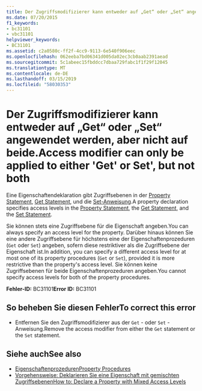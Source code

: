 ```yaml
---
title: Der Zugriffsmodifizierer kann entweder auf „Get“ oder „Set“ angewendet werden, aber nicht auf beide.
ms.date: 07/20/2015
f1_keywords:
- bc31101
- vbc31101
helpviewer_keywords:
- BC31101
ms.assetid: c2a0580c-ff2f-4cc9-9113-6e540f906eec
ms.openlocfilehash: 062eeba7bd06341d005da02ec3cb0aab2391aead
ms.sourcegitcommit: 5c1abeec15fbddcc7dbaa729fabc1f1f29f12045
ms.translationtype: MT
ms.contentlocale: de-DE
ms.lasthandoff: 03/15/2019
ms.locfileid: "58030353"
---
```

# <a name="access-modifier-can-only-be-applied-to-either-get-or-set-but-not-both"></a><span data-ttu-id="e0263-102">Der Zugriffsmodifizierer kann entweder auf „Get“ oder „Set“ angewendet werden, aber nicht auf beide.</span><span class="sxs-lookup"><span data-stu-id="e0263-102">Access modifier can only be applied to either 'Get' or Set', but not both</span></span>
<span data-ttu-id="e0263-103">Eine Eigenschaftendeklaration gibt Zugriffsebenen in der [Property Statement](../../visual-basic/language-reference/statements/property-statement.md), [Get Statement](../../visual-basic/language-reference/statements/get-statement.md), und die [Set-Anweisung](../../visual-basic/language-reference/statements/set-statement.md).</span><span class="sxs-lookup"><span data-stu-id="e0263-103">A property declaration specifies access levels in the [Property Statement](../../visual-basic/language-reference/statements/property-statement.md), the [Get Statement](../../visual-basic/language-reference/statements/get-statement.md), and the [Set Statement](../../visual-basic/language-reference/statements/set-statement.md).</span></span>  
  
 <span data-ttu-id="e0263-104">Sie können stets eine Zugriffsebene für die Eigenschaft angeben.</span><span class="sxs-lookup"><span data-stu-id="e0263-104">You can always specify an access level for the property.</span></span> <span data-ttu-id="e0263-105">Darüber hinaus können Sie eine andere Zugriffsebene für höchstens eine der Eigenschaftenprozeduren (`Get` oder `Set`) angeben, sofern diese restriktiver als die Zugriffsebene der Eigenschaft ist.</span><span class="sxs-lookup"><span data-stu-id="e0263-105">In addition, you can specify a different access level for at most one of its property procedures (`Get` or `Set`), provided it is more restrictive than the property's access level.</span></span> <span data-ttu-id="e0263-106">Sie können keine Zugriffsebenen für beide Eigenschaftenprozeduren angeben.</span><span class="sxs-lookup"><span data-stu-id="e0263-106">You cannot specify access levels for both of the property procedures.</span></span>  
  
 <span data-ttu-id="e0263-107">**Fehler-ID:** BC31101</span><span class="sxs-lookup"><span data-stu-id="e0263-107">**Error ID:** BC31101</span></span>  
  
## <a name="to-correct-this-error"></a><span data-ttu-id="e0263-108">So beheben Sie diesen Fehler</span><span class="sxs-lookup"><span data-stu-id="e0263-108">To correct this error</span></span>  
  
-   <span data-ttu-id="e0263-109">Entfernen Sie den Zugriffsmodifizierer aus der `Get` - oder `Set` -Anweisung.</span><span class="sxs-lookup"><span data-stu-id="e0263-109">Remove the access modifier from either the `Get` statement or the `Set` statement.</span></span>  
  
## <a name="see-also"></a><span data-ttu-id="e0263-110">Siehe auch</span><span class="sxs-lookup"><span data-stu-id="e0263-110">See also</span></span>

- [<span data-ttu-id="e0263-111">Eigenschaftenprozeduren</span><span class="sxs-lookup"><span data-stu-id="e0263-111">Property Procedures</span></span>](../../visual-basic/programming-guide/language-features/procedures/property-procedures.md)
- [<span data-ttu-id="e0263-112">Vorgehensweise: Deklarieren Sie eine Eigenschaft mit gemischten Zugriffsebenen</span><span class="sxs-lookup"><span data-stu-id="e0263-112">How to: Declare a Property with Mixed Access Levels</span></span>](../../visual-basic/programming-guide/language-features/procedures/how-to-declare-a-property-with-mixed-access-levels.md)
